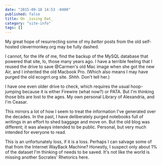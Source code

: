 ```yaml
---
date: "2015-09-18 14:53 -0400"
published: false
title: On _issing Dat_
category: "site-info"
tags: []
---
```


My great hope of resurrecting some of my _better_ posts from the old self-hosted clevermonkey.org may be fully dashed.

I cannot, for the life of me, find the backup of the MySQL database that powered that site, lo, those many years ago. I have a terrible feeling that I reused the drive to save @Carmen's old Mac image when she got the new Air, and I inherited the old Macbook Pro. (Which also means I may have purged the old ecogrrl.org site. _Shhh_. Don't tell her.)

I have one even older drive to check, which requires the usual hoop-jumping because it is either Firewire (what now?) or PATA. But I'm thinking those bits are lost to the ages. My own personal Library of Alexandria, and I'm Ceasar.

This mirrors a lot of how I seem to treat the information I've generated over the decades. In the past, I have deliberately purged notebooks full of writings in an effort to shed baggage and move on. But the old blog was different; it was always intended to be public. Personal, but very much intended for everyone to read.

This is an unfortunately loss, if it is a loss. Perhaps I can salvage some of that from the Internet WayBack Machine? Honestly, I suspect only about 1% of the dataset I'm thinking of needs to be saved. It's not like the world is missing another Socrates' Rhetorics here.